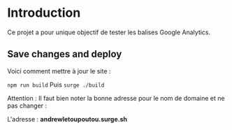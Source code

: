 # Introduction

Ce projet a pour unique objectif de tester les balises Google Analytics.

## Save changes and deploy

Voici comment mettre à jour le site : 

``npm run build``
Puis
``surge ./build``

Attention : Il faut bien noter la bonne adresse pour le nom de domaine et ne pas changer :

L'adresse : **andrewletoupoutou.surge.sh**
